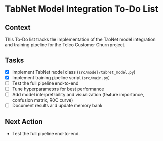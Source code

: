 # TabNet Model Integration To-Do List

## Context
This To-Do list tracks the implementation of the TabNet model integration and training pipeline for the Telco Customer Churn project.

## Tasks
- [x] Implement TabNet model class (`src/model/tabnet_model.py`)
- [x] Implement training pipeline script (`src/main.py`)
- [ ] Test the full pipeline end-to-end
- [ ] Tune hyperparameters for best performance
- [ ] Add model interpretability and visualization (feature importance, confusion matrix, ROC curve)
- [ ] Document results and update memory bank

## Next Action
- Test the full pipeline end-to-end.
